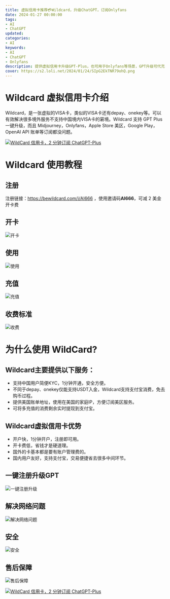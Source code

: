 ```yaml
---
title: 虚拟信用卡推荐💳Wildcard，升级ChatGPT，订阅Onlyfans
date: 2024-01-27 00:00:00
tags: 
- AI
- ChatGPT
updated:
categories:
- AI
keywords:
- AI
- ChatGPT
- Onlyfans
description: 提供虚拟信用卡升级GPT-Plus，也可用于Onlyfans等场景，GPT升级可代充
cover: https://s2.loli.net/2024/01/24/SIpG2EkTNR79ohQ.png
---
```


# Wildcard 虚拟信用卡介绍
Wildcard，是一张虚拟的VISA卡，类似的VISA卡还有depay、onekey等。可以有效解决很多境外服务不支持中国境内VISA卡的窘境。Wildcard 支持 GPT Plus 一键升级，而且 Midjourney，Onlyfans，Apple Store 美区，Google Play，OpenAI API 账单等订阅都没问题。

[![WildCard 信用卡，2 分钟订阅 ChatGPT-Plus](https://s2.loli.net/2024/01/24/SIpG2EkTNR79ohQ.png)](https://bewildcard.com/i/AI666)

# Wildcard 使用教程
## 注册
注册链接：https://bewildcard.com/i/AI666 ，使用邀请码**AI666**，可减 2 美金开卡费
## 开卡
![开卡](https://s2.loli.net/2024/01/27/8oDnFMw6N3uy2Pl.png)
## 使用
![使用](https://s2.loli.net/2024/01/27/H4hq127PAefxtNv.png)
## 充值
![充值](https://s2.loli.net/2024/01/27/gE9nlIku4vSZiFh.png)
## 收费标准
![收费](https://s2.loli.net/2024/01/27/AdBuLQ7kTbGisXl.png)


# 为什么使用 WildCard?

## Wildcard主要提供以下服务：
- 支持中国用户简便KYC，1分钟开通，安全方便。
- 不同于depay、onekey仅能支持USDT入金，Wildcard支持支付宝消费，免去购币过程。
- 提供美国账单地址，使用在美国的家庭IP，方便订阅美区服务。
- 可将多充值的消费剩余实时提现到支付宝。

## Wildcard虚拟信用卡优势
- 开户快，1分钟开户，注册即可用。
- 开卡费低，省钱才是硬道理。
- 国外的卡基本都是要有账户管理费的。
- 国内用户友好，支持支付宝，交易便捷省去很多中间环节。

## 一键注册升级GPT
![一键注册升级](https://s2.loli.net/2024/01/27/Iq4C7cJrt8WTMLF.png)
## 解决网络问题
![解决网络问题](https://s2.loli.net/2024/01/27/O5hrNKMf7Ti6QDV.png)
## 安全
![安全](https://s2.loli.net/2024/01/27/Sq6r9kYImwCgRZP.png)
## 售后保障
![售后保障](https://s2.loli.net/2024/01/27/uATK1pBn3qCEL2I.png)

[![WildCard 信用卡，2 分钟订阅 ChatGPT-Plus](https://s2.loli.net/2024/01/24/SIpG2EkTNR79ohQ.png)](https://bewildcard.com/i/AI666)